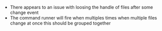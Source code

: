 * There appears to an issue with loosing the handle of files after some change event
* The command runner will fire when multiples times when multiple files change at once this should be grouped together
